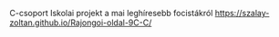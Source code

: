 C-csoport
Iskolai projekt a mai leghíresebb focistákról
https://szalay-zoltan.github.io/Rajongoi-oldal-9C-C/
